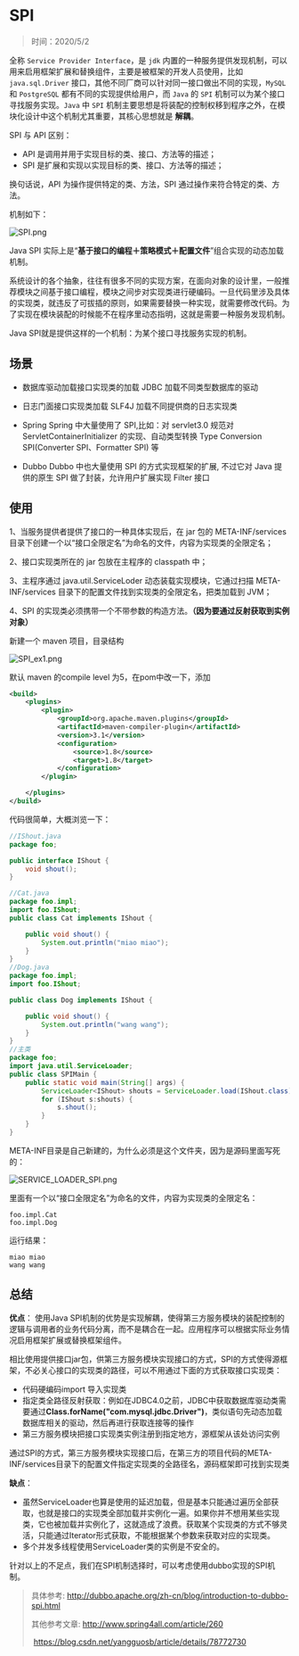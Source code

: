 # SPI

> 时间：2020/5/2



全称 `Service Provider Interface`，是 `jdk` 内置的一种服务提供发现机制，可以用来启用框架扩展和替换组件，主要是被框架的开发人员使用，比如 `java.sql.Driver` 接口，其他不同厂商可以针对同一接口做出不同的实现，`MySQL` 和 `PostgreSQL` 都有不同的实现提供给用户，而 `Java` 的 `SPI` 机制可以为某个接口寻找服务实现。`Java` 中 `SPI` 机制主要思想是将装配的控制权移到程序之外，在模块化设计中这个机制尤其重要，其核心思想就是 **解耦**。

SPI 与 API 区别：

- API 是调用并用于实现目标的类、接口、方法等的描述；
- SPI 是扩展和实现以实现目标的类、接口、方法等的描述；

换句话说，API 为操作提供特定的类、方法，SPI 通过操作来符合特定的类、方法。

机制如下：

![SPI.png](http://www.qxnekoo.cn:8888/images/2020/05/12/SPI.png)

Java SPI 实际上是“**基于接口的编程＋策略模式＋配置文件**”组合实现的动态加载机制。

系统设计的各个抽象，往往有很多不同的实现方案，在面向对象的设计里，一般推荐模块之间基于接口编程，模块之间步对实现类进行硬编码。一旦代码里涉及具体的实现类，就违反了可拔插的原则，如果需要替换一种实现，就需要修改代码。为了实现在模块装配的时候能不在程序里动态指明，这就是需要一种服务发现机制。

Java SPI就是提供这样的一个机制：为某个接口寻找服务实现的机制。

## 场景

- 数据库驱动加载接口实现类的加载
   JDBC 加载不同类型数据库的驱动

- 日志门面接口实现类加载
   SLF4J 加载不同提供商的日志实现类

- Spring
   Spring 中大量使用了 SPI,比如：对 servlet3.0 规范对 ServletContainerInitializer 的实现、自动类型转换 Type Conversion SPI(Converter SPI、Formatter SPI) 等 
- Dubbo
   Dubbo 中也大量使用 SPI 的方式实现框架的扩展, 不过它对 Java 提供的原生 SPI 做了封装，允许用户扩展实现 Filter 接口

## 使用

1、当服务提供者提供了接口的一种具体实现后，在 jar 包的 META-INF/services 目录下创建一个以“接口全限定名”为命名的文件，内容为实现类的全限定名；

2、接口实现类所在的 jar 包放在主程序的 classpath 中；

3、主程序通过 java.util.ServiceLoder 动态装载实现模块，它通过扫描 META-INF/services 目录下的配置文件找到实现类的全限定名，把类加载到 JVM；

4、SPI 的实现类必须携带一个不带参数的构造方法。**（因为要通过反射获取到实例对象）**

新建一个 maven 项目，目录结构

![SPI_ex1.png](http://www.qxnekoo.cn:8888/images/2020/05/12/SPI_ex1.png)

默认 maven 的compile level 为5，在pom中改一下，添加

```xml
<build>
    <plugins>
        <plugin>
            <groupId>org.apache.maven.plugins</groupId>
            <artifactId>maven-compiler-plugin</artifactId>
            <version>3.1</version>
            <configuration>
                <source>1.8</source>
                <target>1.8</target>
            </configuration>
        </plugin>

    </plugins>
</build>
```



代码很简单，大概浏览一下：

```java
//IShout.java
package foo;

public interface IShout {
    void shout();
}

//Cat.java
package foo.impl;
import foo.IShout;
public class Cat implements IShout {

    public void shout() {
        System.out.println("miao miao");
    }
}
//Dog.java
package foo.impl;
import foo.IShout;

public class Dog implements IShout {

    public void shout() {
        System.out.println("wang wang");
    }
}
//主类
package foo;
import java.util.ServiceLoader;
public class SPIMain {
    public static void main(String[] args) {
        ServiceLoader<IShout> shouts = ServiceLoader.load(IShout.class);
        for (IShout s:shouts) {
            s.shout();
        }
    }
}
```

META-INF目录是自己新建的，为什么必须是这个文件夹，因为是源码里面写死的：

![SERVICE_LOADER_SPI.png](http://www.qxnekoo.cn:8888/images/2020/05/12/SERVICE_LOADER_SPI.png)

里面有一个以“接口全限定名”为命名的文件，内容为实现类的全限定名：

```
foo.impl.Cat
foo.impl.Dog
```

运行结果：

```
miao miao
wang wang
```

## 总结

**优点**：
 使用Java SPI机制的优势是实现解耦，使得第三方服务模块的装配控制的逻辑与调用者的业务代码分离，而不是耦合在一起。应用程序可以根据实际业务情况启用框架扩展或替换框架组件。

相比使用提供接口jar包，供第三方服务模块实现接口的方式，SPI的方式使得源框架，不必关心接口的实现类的路径，可以不用通过下面的方式获取接口实现类：

- 代码硬编码import 导入实现类
- 指定类全路径反射获取：例如在JDBC4.0之前，JDBC中获取数据库驱动类需要通过**Class.forName("com.mysql.jdbc.Driver")**，类似语句先动态加载数据库相关的驱动，然后再进行获取连接等的操作
- 第三方服务模块把接口实现类实例注册到指定地方，源框架从该处访问实例

通过SPI的方式，第三方服务模块实现接口后，在第三方的项目代码的META-INF/services目录下的配置文件指定实现类的全路径名，源码框架即可找到实现类

**缺点**：

- 虽然ServiceLoader也算是使用的延迟加载，但是基本只能通过遍历全部获取，也就是接口的实现类全部加载并实例化一遍。如果你并不想用某些实现类，它也被加载并实例化了，这就造成了浪费。获取某个实现类的方式不够灵活，只能通过Iterator形式获取，不能根据某个参数来获取对应的实现类。
- 多个并发多线程使用ServiceLoader类的实例是不安全的。

针对以上的不足点，我们在SPI机制选择时，可以考虑使用dubbo实现的SPI机制。

> 具体参考: http://dubbo.apache.org/zh-cn/blog/introduction-to-dubbo-spi.html
>
> 其他参考文章: http://www.spring4all.com/article/260
>
> ​                         https://blog.csdn.net/yangguosb/article/details/78772730







